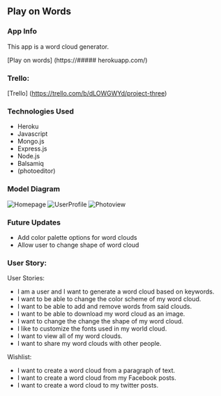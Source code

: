 ##  Play on Words

### App Info

This app is a word cloud generator.

[Play on words] (https://##### herokuapp.com/)

### Trello:

[Trello] (https://trello.com/b/dLOWGWYd/project-three)

### Technologies Used

- Heroku
- Javascript
- Mongo.js
- Express.js
- Node.js
- Balsamiq
- (photoeditor)


### Model Diagram
![Homepage](http://_____.jpg)
![UserProfile](http://_____.jpg)
![Photoview](http://_____.jpg)

###  Future Updates
 - Add color palette options for word clouds
 - Allow user to change shape of word cloud




### User Story:

User Stories:

- I am a user and I want to generate a word cloud based on keywords.
- I want to be able to change the color scheme of my word cloud.
- I want to be able to add and remove words from said clouds.
- I want to be able to download my word cloud as an image.
- I want to change the change the shape of my word cloud.
- I like to customize the fonts used in my world cloud.
- I want to view all of my word clouds.
- I want to share my word clouds with other people.

Wishlist:

- I want to create a word cloud from a paragraph of text.
- I want to create a word cloud from my Facebook posts.
- I want to create a word cloud to my twitter posts.

